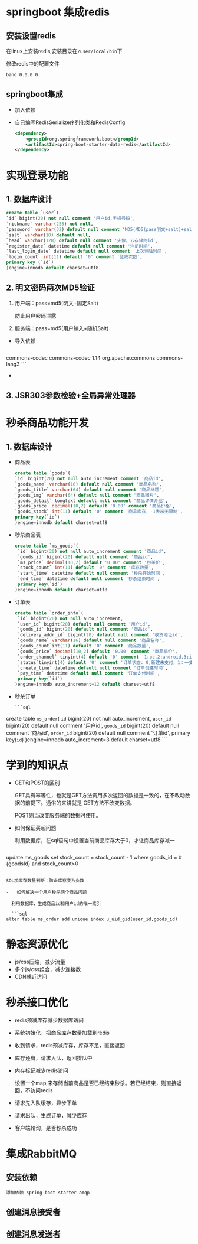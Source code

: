 #  springboot 集成redis

## 安装设置redis

在linux上安装redis,安装目录在```/user/local/bin```下  

修改redis中的配置文件

```shell
band 0.0.0.0

```

##  springboot集成

- 加入依赖

- 自己编写RedisSerialize序列化类和RedisConfig

  ```xml
  <dependency>
      <groupId>org.springframework.boot</groupId>
      <artifactId>spring-boot-starter-data-redis</artifactId>
  </dependency>
  ```

#  实现登录功能

 ## 1. 数据库设计

```sql
create table `user`(
`id` bigint(20) not null comment '用户id,手机号码',
`nickname` varchar(255) not null,
`password` varchar(32) default null comment 'MD5(MD5(pass明文+salt)+salt)',
`salt` varchar(10) default null,
`head` varchar(128) default null comment '头像，云存储的id',
`register_date` datetime default null comment '注册时间',
`last_login_date` datetime default null comment '上次登陆时间',
`login_count` int(11) default '0' comment '登陆次数',
primary key (`id`)
)engine=innodb default charset=utf8
```



##  2. 明文密码两次MD5验证

   1. 用户端：pass=md5(明文+固定Salt)

        防止用户密码泄露

   2. 服务端：pass=md5(用户输入+随机Salt)

-  导入依赖

   ```xml
<dependency>
    <groupId>commons-codec</groupId>
    <artifactId>commons-codec</artifactId>
    <version>1.14</version>
</dependency>
<dependency>
    <groupId>org.apache.commons</groupId>
    <artifactId>commons-lang3</artifactId>
</dependency>
   ```

-  

## 3. JSR303参数检验+全局异常处理器

#   秒杀商品功能开发

##  1. 数据库设计

- 商品表

   ```sql
  create table `goods`(
   `id` bigint(20) not null auto_increment comment '商品id',
   `goods_name` varchar(16) default null comment '商品名称',
   `goods_title` varchar(64) default null comment '商品标题',
   `goods_img` varchar(64) default null comment '商品图片',
   `goods_detail` longtext default null comment '商品详情介绍',
   `goods_price` decimal(10,2) default '0.00' comment '商品价格',
   `goods_stock` int(11) default '0' comment '商品库存，-1表示无限制',
   primary key(`id`)
  )engine=innodb default charset=utf8
  ```

  

- 秒杀商品表

  ```sql
  create table `ms_goods`(
   `id` bigint(20) not null auto_increment comment '商品id',
   `goods_id` bigint(20) default null comment '商品id',
   `ms_price` decimal(10,2) default '0.00' comment '秒杀价',
   `stock_count` int(11) default '0' comment '库存数量',
   `start_time` datetime default null comment '秒杀开始时间',
   `end_time` datetime default null comment '秒杀结束时间',
   primary key(`id`)
  )engine=innodb default charset=utf8
  ```

  

- 订单表

  ```sql
  create table `order_info`(
   `id` bigint(20) not null auto_increment,
   `user_id` bigint(20) default null comment '用户id',
   `goods_id` bigint(20) default null comment '商品id',
   `delivery_addr_id` bigint(20) default null comment '收货地址id',
   `goods_name` varchar(16) default null comment '商品名称',
   `goods_count`int(11) default '0' comment '商品数量',
   `goods_price` decimal(10,2) default '0.00' comment '商品单价',
   `order_channel` tinyint(4) default '0' comment '1:pc,2:android,3:ios',
   `status`tinyint(4) default '0' comment '订单状态: 0,新建未支付，1：一支付，2：已发货，3:已收货，4：已退款',
   `create_time` datetime default null comment '订单创建时间',
   `pay_time` datetime default null comment '订单支付时间',
   primary key(`id`)
  )engine=innodb auto_increment=12 default charset=utf8
  ```

  

-  秒杀订单

       ```sql
create table `ms_order`(
 `id` bigint(20) not null auto_increment,
 `user_id` bigint(20) default null comment '用户id',
 `goods_id` bigint(20) default null comment '商品id',
 `order_id` bigint(20) default null comment '订单id',
 primary key(`id`)
)engine=innodb auto_increment=3 default charset=utf8
       ```

# 学到的知识点



-   GET和POST的区别

     GET具有幂等性，也就是GET方法调用多次返回的数据是一致的，在不改动数据的前提下。通俗的来讲就是  GET方法不改变数据。

     POST则当改变服务端的数据时使用。

-   如何保证买超问题

     利用数据库，在sql语句中设置当前商品库存大于0，才让商品库存减一

    ```sql
  update ms_goods set stock_count = stock_count - 1 where goods_id = #{goodsId} and stock_count>0
  ```

  SQL加库存数量判断：防止库存变为负数

-   如何解决一个用户秒杀两个商品问题

    利用数据库，生成商品id和用户id的唯一索引

    ```sql
  alter table ms_order add unique index u_uid_gid(user_id,goods_id)
  ```

  

#  静态资源优化

-  js/css压缩，减少流量
- 多个js/css组合，减少连接数
- CDN就近访问



# 秒杀接口优化

-  redis预减库存减少数据库访问
  -   系统初始化，把商品库存数量加载到redis
  -   收到请求，redis预减库存，库存不足，直接返回 
  -  库存还有，请求入队，返回排队中 
  
- 内存标记减少redis访问

  设置一个map,来存储当前商品是否已经结束秒杀。若已经结束，则直接返回，不访问redis

- 请求先入队缓存，异步下单

- 请求出队，生成订单，减少库存

-  客户端轮询，是否秒杀成功



#  集成RabbitMQ

## 安装依赖

```shell
添加依赖 spring-boot-starter-amqp
```

## 创建消息接受者

## 创建消息发送者

